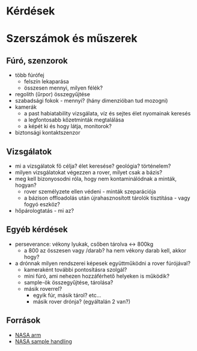 # Kérdések


# Szerszámok és műszerek

## Fúró, szenzorok
- több fúrófej
	+ felszín lekaparása
	+ összesen mennyi, milyen félék?
- regolith (űrpor) összegyűjtése
- szabadsági fokok - mennyi? (hány dimenzióban tud mozogni)
- kamerák
	+ a past habiatability vizsgálata, víz és sejtes élet nyomainak keresés
	+ a legfontosabb kőzetminták megtalálása
	+ a képét ki és hogy látja, monitorok?
- biztonsági kontaktszenzor

## Vizsgálatok
- mi a vizsgálatok fő célja? élet keresése? geológia? történelem?
- milyen vizsgálatokat végezzen a rover, milyet csak a bázis?
- meg kell bizonyosodni róla, hogy nem kontaminálódnak a minták, hogyan?
	+ rover személyzete ellen védeni - minták szeparációja
	+ a bázison offloadolás után újrahasznosított tárolók tisztítása - vagy fogyó eszköz?
- hőpárologtatás - mi az?

## Egyéb kérdések
- perseverance: vékony lyukak, csőben tárolva <-> 800kg
	+ a 800 az összesen vagy /darab? ha nem vékony darab kell, akkor hogy?
- a drónnak milyen rendszerei képesek együttműködni a rover fúrójával?
	+ kameraként további pontosításra szolgál?
	+ mini fúró, ami nehezen hozzáférhető helyeken is működik?
	+ sample-ök összegyűjtése, tárolása?
	+ másik roverrel?
		* egyik fúr, másik tárol? etc...
		* másik rover drónja? (egyáltalán 2 van?)

## Források
- [NASA arm](https://mars.nasa.gov/mars2020/spacecraft/rover/arm/)
- [NASA sample handling](https://mars.nasa.gov/mars2020/spacecraft/rover/sample-handling/)
